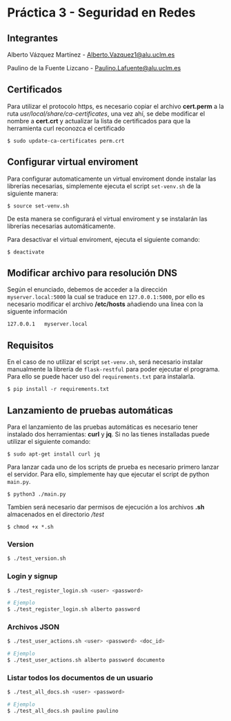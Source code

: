 # Práctica 3 - Seguridad en Redes

## Integrantes
Alberto Vázquez Martínez - Alberto.Vazquez1@alu.uclm.es

Paulino de la Fuente Lizcano - Paulino.Lafuente@alu.uclm.es
 
## Certificados

Para utilizar el protocolo https, es necesario copiar el archivo **cert.perm** a la ruta *usr/local/share/ca-certificates*, una vez ahí, se debe modificar el nombre a **cert.crt** y actualizar la lista de certificados para que la herramienta curl reconozca el certificado 

```
$ sudo update-ca-certificates perm.crt
```

## Configurar virtual enviroment
Para configurar automaticamente un virtual enviroment donde instalar las librerías necesarias, simplemente ejecuta el script `set-venv.sh` de la siguiente manera:

```
$ source set-venv.sh
```
De esta manera se configurará el virtual enviroment y se instalarán las librerías necesarias automáticamente.

Para desactivar el virtual enviroment, ejecuta el siguiente comando:

```
$ deactivate
```

## Modificar archivo para resolución DNS

Según el enunciado, debemos de acceder a la dirección `myserver.local:5000` la cual se traduce en `127.0.0.1:5000`, por ello es necesario modificar el archivo **/etc/hosts** añadiendo una linea con la siguente información

```
127.0.0.1   myserver.local
```

## Requisitos
En el caso de no utilizar el script `set-venv.sh`, será necesario instalar manualmente la librería de `flask-restful` para poder ejecutar el programa. Para ello se puede hacer uso del `requirements.txt` para instalarla.

```
$ pip install -r requirements.txt
```

## Lanzamiento de pruebas automáticas

Para el lanzamiento de las pruebas automáticas es necesario tener instalado dos herramientas: **curl** y **jq**. Si no las tienes installadas puede utilizar el siguiente comando:

```
$ sudo apt-get install curl jq
```

Para lanzar cada uno de los scripts de prueba es necesario primero lanzar el servidor. Para ello, simplemente hay que ejecutar el script de python `main.py`.

```
$ python3 ./main.py
```

 Tambien será necesario dar permisos de ejecución a los archivos **.sh** almacenados en el directorio */test*


```
$ chmod +x *.sh
```

### Version
```bash
$ ./test_version.sh
```
### Login y signup
```bash
$ ./test_register_login.sh <user> <password>

# Ejemplo
$ ./test_register_login.sh alberto password
```

### Archivos JSON
```bash
$ ./test_user_actions.sh <user> <password> <doc_id>

# Ejemplo
$ ./test_user_actions.sh alberto password documento
```

### Listar todos los documentos de un usuario
```bash
$ ./test_all_docs.sh <user> <password>

# Ejemplo
$ ./test_all_docs.sh paulino paulino
```
